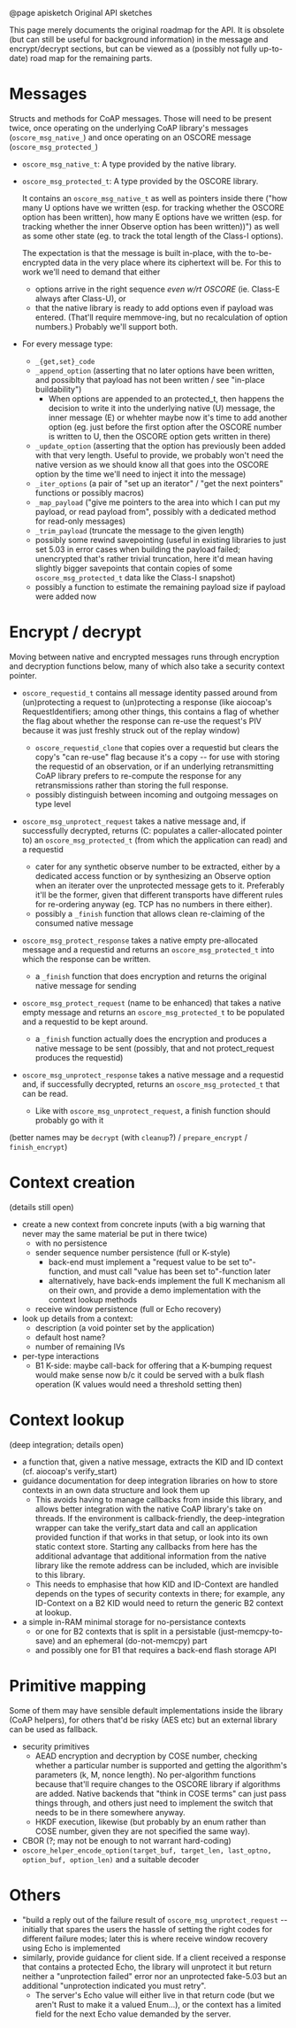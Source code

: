 @page apisketch Original API sketches

This page merely documents the original roadmap for the API.
It is obsolete (but can still be useful for background information) in the message and encrypt/decrypt sections,
but can be viewed as a (possibly not fully up-to-date) road map for the remaining parts.


Messages
========

Structs and methods for CoAP messages.
Those will need to be present twice,
once operating on the underlying CoAP library's messages (``oscore_msg_native_``)
and once operating on an OSCORE message (``oscore_msg_protected_``)

* ``oscore_msg_native_t``: A type provided by the native library.
* ``oscore_msg_protected_t``: A type provided by the OSCORE library.

  It contains an ``oscore_msg_native_t`` as well as pointers inside there ("how many U options have we written (esp. for tracking whether the OSCORE option has been written), how many E options have we written (esp. for tracking whether the inner Observe option has been written))") as well as some other state (eg. to track the total length of the Class-I options).

  The expectation is that the message is built in-place, with the to-be-encrypted data in the very place where its ciphertext will be.
  For this to work we'll need to demand that either
  * options arrive in the right sequence *even w/rt OSCORE* (ie. Class-E always after Class-U), or
  * that the native library is ready to add options even if payload was entered. (That'll require memmove-ing, but no recalculation of option numbers.)
  Probably we'll support both.

* For every message type:

  * ``_{get,set}_code``
  * ``_append_option`` (asserting that no later options have been written, and possiblty that payload has not been written / see "in-place buildability")
    * When options are appended to an protected_t, then happens the decision to write it into the underlying native (U) message, the inner message (E) or whehter maybe now it's time to add another option (eg. just before the first option after the OSCORE number is written to U, then the OSCORE option gets written in there)
  * ``_update_option`` (asserting that the option has previously been added with that very length. Useful to provide, we probably won't need the native version as we should know all that goes into the OSCORE option by the time we'll need to inject it into the message)
  * ``_iter_options`` (a pair of "set up an iterator" / "get the next pointers" functions or possibly macros)
  * ``_map_payload`` ("give me pointers to the area into which I can put my payload, or read payload from", possibly with a dedicated method for read-only messages)
  * ``_trim_payload`` (truncate the message to the given length)
  * possibly some rewind savepointing (useful in existing libraries to just set 5.03 in error cases when building the payload failed; unencrypted that's rather trivial truncation, here it'd mean having slightly bigger savepoints that contain copies of some ``oscore_msg_protected_t`` data like the Class-I snapshot)
  * possibly a function to estimate the remaining payload size if payload were added now

Encrypt / decrypt
=================

Moving between native and encrypted messages runs through encryption and decryption functions below, many of which also take a security context pointer.

* ``oscore_requestid_t`` contains all message identity passed around from (un)protecting a request to (un)protecting a response (like aiocoap's RequestIdentifiers; among other things, this contains a flag of whether the flag about whether the response can re-use the request's PIV because it was just freshly struck out of the replay window)
  * ``oscore_requestid_clone`` that copies over a requestid but clears the copy's "can re-use" flag because it's a copy -- for use with storing the requestid of an observation, or if an underlying retransmitting CoAP library prefers to re-compute the response for any retransmissions rather than storing the full response.
  * possibly distinguish between incoming and outgoing messages on type level

* ``oscore_msg_unprotect_request`` takes a native message and, if successfully decrypted, returns (C: populates a caller-allocated pointer to) an ``oscore_msg_protected_t`` (from which the application can read) and a requestid
  * cater for any synthetic observe number to be extracted, either by a dedicated access function or by synthesizing an Observe option when an iterater over the unprotected message gets to it. Preferably it'll be the former, given that different transports have different rules for re-ordering anyway (eg. TCP has no numbers in there either).
  * possibly a ``_finish`` function that allows clean re-claiming of the consumed native message
* ``oscore_msg_protect_response`` takes a native empty pre-allocated message and a requestid and returns an ``oscore_msg_protected_t`` into which the response can be written.
  * a ``_finish`` function that does encryption and returns the original native message for sending
* ``oscore_msg_protect_request`` (name to be enhanced) that takes a native empty message and returns an ``oscore_msg_protected_t`` to be populated and a requestid to be kept around.
  * a ``_finish`` function actually does the encryption and produces a native message to be sent (possibly, that and not protect_request produces the requestid)
* ``oscore_msg_unprotect_response`` takes a native message and a requestid and, if successfully decrypted, returns an ``oscore_msg_protected_t`` that can be read.
  * Like with ``oscore_msg_unprotect_request``, a finish function should probably go with it

(better names may be ``decrypt`` (with ``cleanup``?) / ``prepare_encrypt`` / ``finish_encrypt``)


Context creation 
================

(details still open)

* create a new context from concrete inputs (with a big warning that never may the same material be put in there twice)
  * with no persistence
  * sender sequence number persistence (full or K-style)
    * back-end must implement a "request value to be set to"-function, and must call "value has been set to"-function later
    * alternatively, have back-ends implement the full K mechanism all on their own, and provide a demo implementation with the context lookup methods
  * receive window persistence (full or Echo recovery)
* look up details from a context:
  * description (a void pointer set by the application)
  * default host name?
  * number of remaining IVs
* per-type interactions
  * B1 K-side: maybe call-back for offering that a K-bumping request would make sense now b/c it could be served with a bulk flash operation (K values would need a threshold setting then)

Context lookup
==============

(deep integration; details open)

* a function that, given a native message, extracts the KID and ID context (cf. aiocoap's verify_start)
* guidance documentation for deep integration libraries on how to store contexts in an own data structure and look them up
  * This avoids having to manage callbacks from inside this library, and allows better integration with the native CoAP library's take on threads. If the environment is callback-friendly, the deep-integration wrapper can take the verify_start data and call an application provided function if that works in that setup, or look into its own static context store. Starting any callbacks from here has the additional advantage that additional information from the native library like the remote address can be included, which are invisible to this library.
  * This needs to emphasise that how KID and ID-Context are handled depends on the types of security contexts in there; for example, any ID-Context on a B2 KID would need to return the generic B2 context at lookup.
* a simple in-RAM minimal storage for no-persistance contexts
  * or one for B2 contexts that is split in a persistable (just-memcpy-to-save) and an ephemeral (do-not-memcpy) part
  * and possibly one for B1 that requires a back-end flash storage API

Primitive mapping
=================

Some of them may have sensible default implementations inside the library (CoAP helpers),
for others that'd be risky (AES etc) but an external library can be used as fallback.

* security primitives
  * AEAD encryption and decryption by COSE number, checking whether a particular number is supported and getting the algorithm's parameters (k, M, nonce length).
    No per-algorithm functions because that'll require changes to the OSCORE library if algorithms are added.
    Native backends that "think in COSE terms" can just pass things through,
    and others just need to implement the switch that needs to be in there somewhere anyway.
  * HKDF execution, likewise (but probably by an enum rather than COSE number, given they are not specified the same way).
* CBOR (?; may not be enough to not warrant hard-coding)
* ``oscore_helper_encode_option(target_buf, target_len, last_optno, option_buf, option_len)`` and a suitable decoder

Others
======

* "build a reply out of the failure result of ``oscore_msg_unprotect_request`` -- initially that spares the users the hassle of setting the right codes for different failure modes; later this is where receive window recovery using Echo is implemented
* similarly, provide guidance for client side. If a client received a response that contains a protected Echo, the library will unprotect it but return neither a "unprotection failed" error nor an unprotected fake-5.03 but an additional "unprotection indicated you must retry".
  * The server's Echo value will either live in that return code (but we aren't Rust to make it a valued Enum...), or the context has a limited field for the next Echo value demanded by the server.
